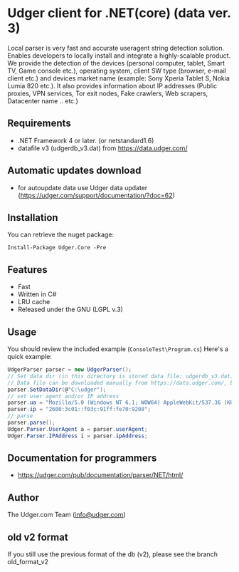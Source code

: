 # Udger client for .NET(core) (data ver. 3)
Local parser is very fast and accurate useragent string detection solution. Enables developers to locally install and integrate a highly-scalable product.
We provide the detection of the devices (personal computer, tablet, Smart TV, Game console etc.), operating system, client SW type (browser, e-mail client etc.)
and devices market name (example: Sony Xperia Tablet S, Nokia Lumia 820 etc.).
It also provides information about IP addresses (Public proxies, VPN services, Tor exit nodes, Fake crawlers, Web scrapers, Datacenter name .. etc.)

## Requirements
- .NET Framework 4 or later. (or netstandard1.6)
- datafile v3 (udgerdb_v3.dat) from https://data.udger.com/ 

## Automatic updates download
- for autoupdate data use Udger data updater (https://udger.com/support/documentation/?doc=62)

## Installation

You can retrieve the nuget package:

`Install-Package Udger.Core -Pre`

## Features
- Fast
- Written in C#
- LRU cache
- Released under the GNU (LGPL v.3)


## Usage
You should review the included example (`ConsoleTest\Program.cs`)
Here's a quick example:

```csharp
UdgerParser parser = new UdgerParser();
// Set data dir (in this directory is stored data file: udgerdb_v3.dat)
// Data file can be downloaded manually from https://data.udger.com/, but we recommend use udger-updater (https://udger.com/support/documentation/?doc=62)
parser.SetDataDir(@"C:\udger");
// set user agent and/or IP address
parser.ua = "Mozilla/5.0 (Windows NT 6.1; WOW64) AppleWebKit/537.36 (KHTML, like Gecko) Chrome/48.0.2564.116 Safari/537.36";
parser.ip = "2600:3c01::f03c:91ff:fe70:9208";
// parse
parser.parse();
Udger.Parser.UserAgent a = parser.userAgent;
Udger.Parser.IPAddress i = parser.ipAddress;
```


## Documentation for programmers
- https://udger.com/pub/documentation/parser/NET/html/


## Author
The Udger.com Team (info@udger.com)

## old v2 format
If you still use the previous format of the db (v2), please see the branch old_format_v2